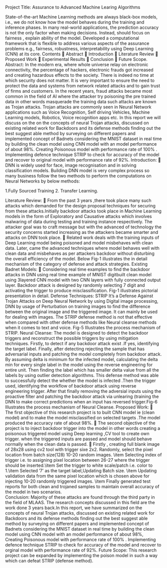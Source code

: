 
Project Title: Assurance to Advanced Machine Learing Algorithms

State-of-the-art Machine Learning methods are always black-box models, i.e., we do not know how the model behaves during the training and inference phases. In many real-world applications, the prediction accuracy is not the only factor when making decisions. Instead, should focus on fairness , explain ability of the model.
Developed a computational framework that is flexible to address various aspects of the assurance problems e.g., fairness, robustness, interpretability using Deep Learning (CNN) at its core.
Contents 
 Abstract 
 Introduction 
 Literature Review 
 Proposed Work 
 Experimental Results 
 Conclusion 
 Future Scope. 
Abstract: 
In the modern era, where whole universe relay on electronic connectivity, the 
percentage of hackers, electronic frauds got increased and creating hazardous 
effects to the society. There is indeed no time at which security does not matter. It is 
very important to ensure the need to protect the data and systems from network 
related attacks and to gain trust of firms and customers. In the recent years, fraud 
attacks became most common in the field of AI where the attacker try poisoning the 
pre trained data in other words masquerade the training data such attacks are 
known as Trojan attacks. Trojan attacks are commonly seen in Neural Network 
applications such as Voice Recognition, Self driving Vehicles, Machine Learning 
models, Robotics, Voice recognition apps etc. In this report we will discuss on the on 
the concepts of neural Trojan attacks, discussed on existing related work for 
Backdoors and its defense methods finding out the best suggest able method by 
surveying on different papers and implemented concept of Badnets considering the 
MNIST dataset in real time by building the clean model using CNN model with an 
model performance of about 98%. Creating Poisonous model with performance rate 
of 100% . Implementing defence technique STRIP to check for accuracy of the model 
and recover to original model with performance rate of 92%. 
Introduction: 
 DNN is widely used for face, image recognisation and in solving classification models. 
Building DNN model is very complex process so many business follow the two 
methods to perform the computations on Neural Networks by below methods: 
 
 1.Fully Sourced Training 
 2. Transfer Learning. 
 
 Literature Review: 
 From the past 3 years ,there took place many such attacks which demanded for the 
design proposal techniques for securing from these attacks.Initially backdoor attacks 
took place in Machine Learning models in the form of Exploratory and Causative 
attacks which involves malwaring of data during testing and training instance 
respectively. The attacker goal was to craft message but with the advanced of 
technology the security concerns started increasing as the attackers became smarter 
and attacks on DNN took place. 
 Related work deals with the training inputs of Deep Learning model being poisoned 
and model misbehaves with clean data. Later, came the advanced techniques where 
model behaves well with clean data and misbehaves as per attackers backdoor 
without disturbing the overall efficiency of the model. Below Fig-1 illustrates the in 
detail mechanism of the category of defense and attack strategies. 
Existing Badnet Models: 
 Considering real time examples to find the backdoor attacks in DNN 
using real time example of MNIST digitbuilt clean model using 3layered CNN model with two 
CNN layers with fully connected output layer. 
Backdoor attack is designed by randomly selecting 7 digit and activating the 
trigger to produce misclassification. Fig-1 illustrates pictorial presentation in detail.
Defense Techniques: 
STRIP 
It’s a Defense Against Trojan Attacks on Deep Neural Network by using Digital image 
processing, DNN by usage of Perturbation on training images to find the difference between 
the original image and the triggered image. It can mainly be used for dealing with images. 
The STRIP defense method is not that effective when compared with other defense 
methods like Neural cleanse methods when it comes to text and voice. Fig-5 Illustrates the 
process mechanism of STRIP. 
 Neural Cleanse:
The model is designed to detect the backdoor triggers and reconstruct the possible triggers 
by using mitigation techniques. Firstly, to detect if any backdoor attack exist .If yes, 
identifying the target label. Finally, after detecting rejecting the sample that has adversarial 
inputs and patching the model completely from backdoor attack. By assuming delta is 
minimum for the infected model, calculating the delta min for every single label in the 
model using the reverse engineering for entire unit. Then finding the label which has smaller 
delta value from all the labels by using outlier detection algorithms. 
This defense method was able to successfully detect the whether the model is infected 
.Then the trigger used, identifying the workflow of backdoor attack using reverse 
engineering trigger. After that finally removing the adversial inputs using the proactive filter 
and patching the backdoor attack via unlearing (training the DNN to make correct 
predictions when an input has reversed trigger.Fig-6 Illustrates the process mechanism of 
Neural Cleanse. 
Proposed Work: 
 The first objective of this research project is to built CNN model ie (clean model) and to 
make the model misclassified on selected targets .The model produced the accuracy rate of 
about 98%. 
 The second objective of the project is to inject backdoor trigger into the model in other 
words creating a poisonous triggered model using Deep learning ,CV tool to create own 
trigger. when the triggered inputs are passed and model should behave normally when 
the clean data is passed. 
 Firstly , creating full blank image of 28x28 using cv2 tool with trigger sixe 2x2. Randomly, 
select the pixel location from batch size(128) 10-20 random images. \item Selecting index of 
trigger i.e. to assigning pixel location between 26-27 where the trigger should be 
inserted.\item Set the trigger to white scale/patch i.e. color to 1.\item Selected ’7’ as the 
target label,Updating Batch size. \item Updating validation data from the same pixel location 
which is chosen above for injecting 10-20 randomly triggered images. \item Finally 
generated test reports for both clean and trojaned samples to maintain overall accuracy of 
the model in two scenarios.  
Conclusion: 
Majority of these attacks are found through the third party in the field of MLAAS. The research 
concepts discussed in this field are the work done 3 years back.In this report, we have summarized 
on the concepts of neural Trojan attacks, discussed on existing related work for Backdoors and its 
defense methods finding out the best suggest able method by surveying on different papers and 
implemented concept of Badnets considering the MNIST dataset in real time by building the clean 
model using CNN model with an model performance of about 98%, Creating Poisonous model with 
performance rate of 100% . Implementing defence technique STRIP to check for accuracy of the 
model and recover to orginal model with performance rate of 92%. 
Future Scope: 
This research project can be expanded by implementing the poison model in such a way which can 
defeat STRIP (defense method).
